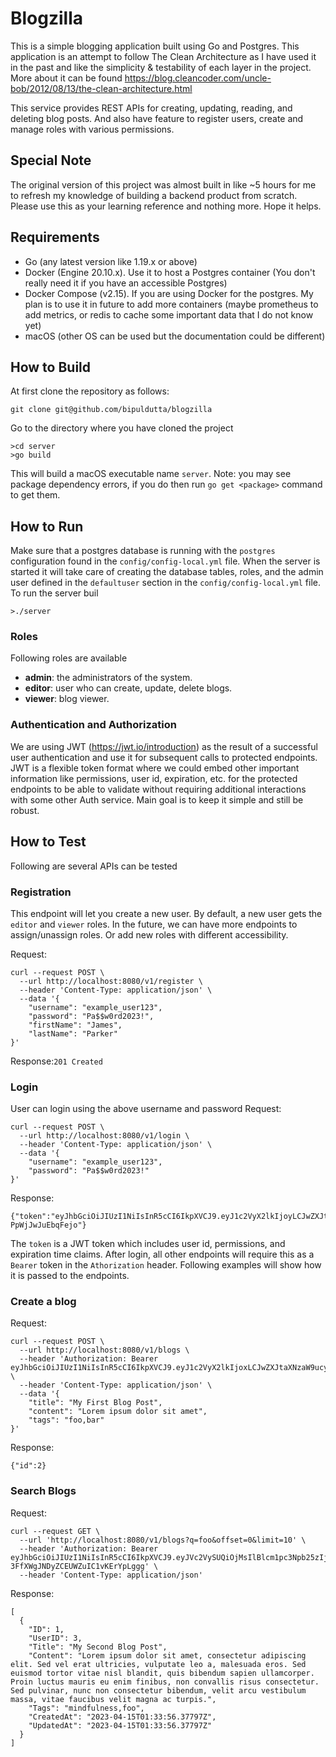 # Blogzilla

This is a simple blogging application built using Go and Postgres. This application is an attempt to follow
The Clean Architecture as I have used it in the past and like the simplicity & testability of each layer in the 
project. More about it can be found https://blog.cleancoder.com/uncle-bob/2012/08/13/the-clean-architecture.html 

This service provides REST APIs for creating, updating, reading, and deleting blog posts.
And also have feature to register users, create and manage roles with various permissions.

## Special Note

The original version of this project was almost built in like ~5 hours for me to refresh 
my knowledge of building a backend product from scratch. Please use this as your 
learning reference and nothing more. Hope it helps.

## Requirements

- Go (any latest version like 1.19.x or above)
- Docker (Engine 20.10.x). Use it to host a Postgres container (You don't really need it 
  if you have an accessible Postgres)
- Docker Compose (v2.15). If you are using Docker for the postgres. My plan is to use it in future to add 
  more containers (maybe prometheus to add metrics, or redis to cache some important data that I do not know yet)  
- macOS (other OS can be used but the documentation could be different)

## How to Build

At first clone the repository as follows:

```
git clone git@github.com/bipuldutta/blogzilla
```

Go to the directory where you have cloned the project
```
>cd server
>go build
```
This will build a macOS executable name `server`.
Note: you may see package dependency errors, if you do then run `go get <package>` command to get them.  

## How to Run

Make sure that a postgres database is running with the `postgres` configuration found in 
the `config/config-local.yml` file. When the server is started it will take care of creating 
the database tables, roles, and the admin user defined in the `defaultuser` section
in the `config/config-local.yml` file. To run the server buil

```
>./server
```

### Roles
Following roles are available
- **admin**: the administrators of the system.
- **editor**: user who can create, update, delete blogs.
- **viewer**: blog viewer.

### Authentication and Authorization

We are using JWT (https://jwt.io/introduction) as the result of a successful user authentication and use it for subsequent
calls to protected endpoints. JWT is a flexible token format where we could embed other important information 
like permissions, user id, expiration, etc. for the protected endpoints to be able to validate without requiring additional
interactions with some other Auth service. Main goal is to keep it simple and still be robust.

## How to Test

Following are several APIs can be tested

### Registration

This endpoint will let you create a new user. By default, a new user gets the `editor` and `viewer` roles.
In the future, we can have more endpoints to assign/unassign roles. Or add new roles with different accessibility.

Request:
```
curl --request POST \
  --url http://localhost:8080/v1/register \
  --header 'Content-Type: application/json' \
  --data '{
	"username": "example_user123",
	"password": "Pa$$w0rd2023!",
	"firstName": "James",
	"lastName": "Parker"
}'
```
Response:`201 Created`

### Login

User can login using the above username and password
Request:
```
curl --request POST \
  --url http://localhost:8080/v1/login \
  --header 'Content-Type: application/json' \
  --data '{
	"username": "example_user123",
	"password": "Pa$$w0rd2023!"
}'
```
Response:
```
{"token":"eyJhbGciOiJIUzI1NiIsInR5cCI6IkpXVCJ9.eyJ1c2VyX2lkIjoyLCJwZXJtaXNzaW9ucyI6bnVsbCwiZXhwIjoxNjgxMzY1ODQzLCJpYXQiOjE2ODEzNjQ2NDN9.VriAJR8whuXkkE4M2FmOyoaPFbl-PpWjJwJuEbqFejo"}
```
The `token` is a JWT token which includes user id, permissions, and expiration time claims. 
After login, all other endpoints will require this as a `Bearer` token in the `Athorization` header. 
Following examples will show how it is passed to the endpoints.

### Create a blog

Request:
```
curl --request POST \
  --url http://localhost:8080/v1/blogs \
  --header 'Authorization: Bearer eyJhbGciOiJIUzI1NiIsInR5cCI6IkpXVCJ9.eyJ1c2VyX2lkIjoxLCJwZXJtaXNzaW9ucyI6WyJkZWxldGVfdXNlciIsImNyZWF0ZV9ibG9nIiwidXBkYXRlX2Jsb2ciLCJkZWxldGVfYmxvZyIsImNyZWF0ZV91c2VyIiwicmVhZF91c2VyIiwidXBkYXRlX3VzZXIiLCJyZWFkX2Jsb2ciXSwiZXhwIjoxNjgxMzY1MTcyLCJpYXQiOjE2ODEzNjM5NzJ9.VNS_wN6yjXVzhQe9jg3Ml4PZ2LeVrWYaESSy7Nhia2I' \
  --header 'Content-Type: application/json' \
  --data '{
    "title": "My First Blog Post",
    "content": "Lorem ipsum dolor sit amet",
    "tags": "foo,bar"
}'
```
Response:
```
{"id":2}
```

### Search Blogs

Request:
```
curl --request GET \
  --url 'http://localhost:8080/v1/blogs?q=foo&offset=0&limit=10' \
  --header 'Authorization: Bearer eyJhbGciOiJIUzI1NiIsInR5cCI6IkpXVCJ9.eyJVc2VySUQiOjMsIlBlcm1pc3Npb25zIjpbImNyZWF0ZV9ibG9nIiwidXBkYXRlX2Jsb2ciLCJkZWxldGVfYmxvZyIsInJlYWRfdXNlciIsInJlYWRfYmxvZyJdLCJleHAiOjE2ODE1MjM2MDksImlhdCI6MTY4MTUyMjQwOX0._5hn_QHZbr3r-3FfXWgJNDyZCEUWZuIC1vKErYpLggg' \
  --header 'Content-Type: application/json'
```
Response:
```
[
  {
    "ID": 1,
    "UserID": 3,
    "Title": "My Second Blog Post",
    "Content": "Lorem ipsum dolor sit amet, consectetur adipiscing elit. Sed vel erat ultricies, vulputate leo a, malesuada eros. Sed euismod tortor vitae nisl blandit, quis bibendum sapien ullamcorper. Proin luctus mauris eu enim finibus, non convallis risus consectetur. Sed pulvinar, nunc non consectetur bibendum, velit arcu vestibulum massa, vitae faucibus velit magna ac turpis.",
    "Tags": "mindfulness,foo",
    "CreatedAt": "2023-04-15T01:33:56.37797Z",
    "UpdatedAt": "2023-04-15T01:33:56.37797Z"
  }
]
```
